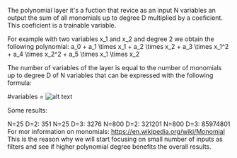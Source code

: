 The polynomial layer it's a fuction that revice as an input N variables an output the sum of all monomials up to degree D multiplied by a coeficient. This coeficient is a trainable variable.

For example with two variables x_1 and x_2 and degree 2 we obtain the following polynomial: a_0 + a_1 \times x_1 + a_2 \times x_2 + a_3 \times x_1^2 + a_4 \times x_2^2 + a_5 \times x_1 \times x_2

The number of variables of the layer is equal to the number of monomials up to degree D of N variables that can be expressed with the following formula:

#variables = ![alt text](https://wikimedia.org/api/rest_v1/media/math/render/svg/5b2d96856677a9b9f5d9f3d67b52b0d5be22f8f7)

Some results:

N=25 D=2: 351
N=25 D=3: 3276
N=800 D=2: 321201
N=800 D=3: 85974801
For mor information on monomials: https://en.wikipedia.org/wiki/Monomial
This is the reason why we will start focusing on small number of inputs as filters and see if higher polynomial degree benefits the overall results.
